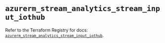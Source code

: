 # `azurerm_stream_analytics_stream_input_iothub`

Refer to the Terraform Registry for docs: [`azurerm_stream_analytics_stream_input_iothub`](https://registry.terraform.io/providers/hashicorp/azurerm/4.27.0/docs/resources/stream_analytics_stream_input_iothub).
